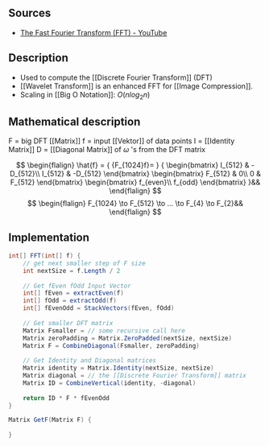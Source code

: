 
Sources
---
- [The Fast Fourier Transform (FFT) - YouTube](https://www.youtube.com/watch?v=E8HeD-MUrjY&list=PLMrJAkhIeNNT_Xh3Oy0Y4LTj0Oxo8GqsC&index=17)


Description
---
- Used to compute the [[Discrete Fourier Transform]] (DFT)
- [[Wavelet Transform]] is an enhanced FFT for [[Image Compression]].
- Scaling in [[Big O Notation]]: $O(nlog_2n)$


Mathematical description
---
F = big DFT [[Matrix]]
f = input [[Vektor]] of data points
I = [[Identity Matrix]]
D = [[Diagonal Matrix]] of $\omega$ 's from the DFT matrix

$$
\begin{flalign}
\hat{f} = {
	{F_{1024}f}=
} 
{
	\begin{bmatrix}
	I_{512} & -D_{512}\\
	I_{512} & -D_{512}
	\end{bmatrix}
	\begin{bmatrix}
	F_{512} & 0\\
	0 & F_{512}
	\end{bmatrix}
	\begin{bmatrix}
	f_{even}\\
	f_{odd}
	\end{bmatrix}
}&&
\end{flalign}
$$
$$
\begin{flalign}
F_{1024} \to F_{512} \to ... \to F_{4} \to F_{2}&&
\end{flalign}
$$


Implementation
---
```csharp
int[] FFT(int[] f) {
	// get next smaller step of F size
	int nextSize = f.Length / 2
	
	// Get fEven fOdd Input Vector
	int[] fEven = extractEven(f)
	int[] fOdd = extractOdd(f)
	int[] fEvenOdd = StackVectors(fEven, fOdd)
	
	// Get smaller DFT matrix 
	Matrix Fsmaller = // some recursive call here
	Matrix zeroPadding = Matrix.ZeroPadded(nextSize, nextSize)
	Matrix F = CombineDiagonal(Fsmaller, zeroPadding)
	
	// Get Identity and Diagonal matrices
	Matrix identity = Matrix.Identity(nextSize, nextSize)
	Matrix diagonal = // the [[Discrete Fourier Transform]] matrix
	Matrix ID = CombineVertical(identity, -diagonal)
	
	return ID * F * fEvenOdd
}

Matrix GetF(Matrix F) {
	
}
```